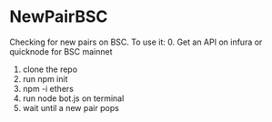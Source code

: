 # NewPairBSC
Checking for new pairs on BSC.
To use it:
0. Get an API on infura or quicknode for BSC mainnet
1. clone the repo
2. run npm init
3. npm -i ethers
4. run node bot.js on terminal
5. wait until a new pair pops
